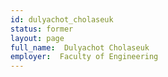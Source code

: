 ```yaml
---
id: dulyachot_cholaseuk
status: former
layout: page
full_name:  Dulyachot Cholaseuk
employer:  Faculty of Engineering
---
```

